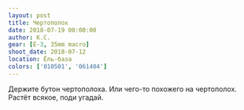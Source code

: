 ```yaml
---
layout: post
title: Чертополох
date: 2018-07-19 00:00:00
author: К.С.
gear: [E-3, 35mm macro]
shoot_date: 2018-07-12
location: Ёль-база
colors: ['010501', '061404']
---
```

Держите бутон чертополоха. Или чего-то похожего на чертополох. Растёт всякое, поди угадай.
